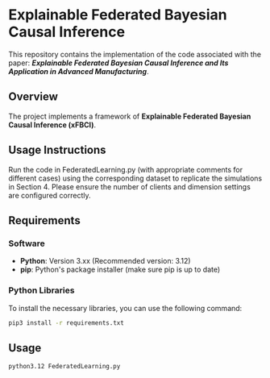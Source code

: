 # Explainable Federated Bayesian Causal Inference  

This repository contains the implementation of the code associated with the paper: **_Explainable Federated Bayesian Causal Inference
and Its Application in Advanced Manufacturing_**.  

## Overview  
The project implements a framework of **Explainable Federated Bayesian Causal Inference (xFBCI)**.  






## Usage Instructions
Run the code in FederatedLearning.py (with appropriate comments for different cases) using the corresponding dataset to replicate the simulations in Section 4.
Please ensure the number of clients and dimension settings are configured correctly.



## Requirements

### Software

- **Python**: Version 3.xx (Recommended version: 3.12)
- **pip**: Python's package installer (make sure pip is up to date)

### Python Libraries
To install the necessary libraries, you can use the following command:

```bash
pip3 install -r requirements.txt
```
## Usage

```bash
python3.12 FederatedLearning.py
```
